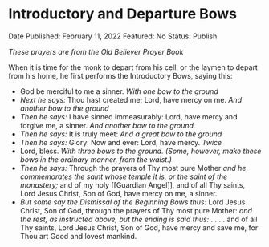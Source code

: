 # Introductory and Departure Bows

Date Published: February 11, 2022
Featured: No
Status: Publish

*These prayers are from the Old Believer Prayer Book*

When it is time for the monk to depart from his cell, or the laymen to depart from his home, he first performs the Introductory Bows, saying this:

- God be merciful to me a sinner. *With one bow to the ground*
- *Next he says:* Thou hast created me; Lord, have mercy on me. *And another bow to the ground*
- *Then he says:* I have sinned immeasurably: Lord, have mercy and forgive me, a sinner. *And another bow to the ground.*
- *Then he says:* It is truly meet: *And a great bow to the ground*
- *Then he says:* Glory: Now and ever: Lord, have mercy. *Twice*
- Lord, bless. *With three bows to the ground. (Some, however, make these bows in the ordinary manner, from the waist.)*
- *Then he says:* Through the prayers of Thy most pure Mother *and he commemorates the saint whose temple it is, or the saint of the monastery;* and of my holy [[Guardian Angel]], and of all Thy saints, Lord Jesus Christ, Son of God, have mercy on me, a sinner.
- *But some say the Dismissal of the Beginning Bows thus:* Lord Jesus Christ, Son of God, through the prayers of Thy most pure Mother: *and the rest, as instructed above, but the ending is said thus:* . . . . and of all Thy saints, Lord Jesus Christ, Son of God, have mercy and save me, for Thou art Good and lovest mankind.